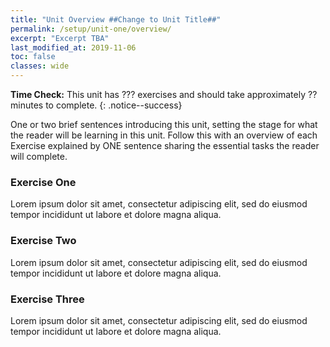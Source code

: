 ```yaml
---
title: "Unit Overview ##Change to Unit Title##"
permalink: /setup/unit-one/overview/
excerpt: "Excerpt TBA"
last_modified_at: 2019-11-06
toc: false
classes: wide
---
```


**Time Check:** This unit has ??? exercises and should take approximately ?? minutes to complete.
{: .notice--success}

One or two brief sentences introducing this unit, setting the stage for what the reader will be learning in this unit. Follow this with an overview of each Exercise explained by ONE sentence sharing the essential tasks the reader will complete.

### Exercise One
Lorem ipsum dolor sit amet, consectetur adipiscing elit, sed do eiusmod tempor incididunt ut labore et dolore magna aliqua.

### Exercise Two
Lorem ipsum dolor sit amet, consectetur adipiscing elit, sed do eiusmod tempor incididunt ut labore et dolore magna aliqua.

### Exercise Three
Lorem ipsum dolor sit amet, consectetur adipiscing elit, sed do eiusmod tempor incididunt ut labore et dolore magna aliqua.
